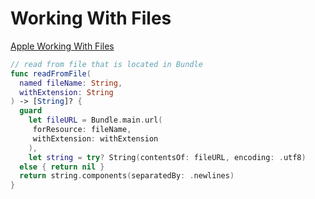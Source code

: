 # Working With Files

[Apple Working With Files](Information%20Technology/Programming/Apple%20Technologies/Apple%20Working%20With%20Files.md)

```swift
// read from file that is located in Bundle
func readFromFile(
  named fileName: String, 
  withExtension: String
) -> [String]? {
  guard 
	let fileURL = Bundle.main.url(
	 forResource: fileName, 
	 withExtension: withExtension
	),
    let string = try? String(contentsOf: fileURL, encoding: .utf8)
  else { return nil }
  return string.components(separatedBy: .newlines)
}
```